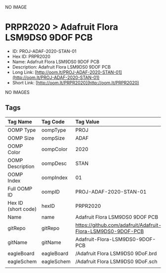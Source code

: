 


  
NO IMAGE  
# PRPR2020 > Adafruit Flora LSM9DS0 9DOF PCB

- ID: PROJ-ADAF-2020-STAN-01
- Hex ID: PRPR2020
- Name: Adafruit Flora LSM9DS0 9DOF PCB
- Description: Adafruit Flora LSM9DS0 9DOF PCB
- Long Link: [http://oom.lt/PROJ-ADAF-2020-STAN-01](http://oom.lt/PROJ-ADAF-2020-STAN-01)
- Short Link: [http://oom.lt/PRPR2020](http://oom.lt/PRPR2020)
  
NO IMAGES  
## Tags
  

|Tag Name|Tag Code|Tag Value|
| :--- | :--- | :--- |
|OOMP Type|oompType|PROJ|
|OOMP Size|oompSize|ADAF|
|OOMP Color|oompColor|2020|
|OOMP Description|oompDesc|STAN|
|OOMP Index|oompIndex|01|
|Full OOMP ID|oompID|PROJ-ADAF-2020-STAN-01|
|Hex ID (short code)|hexID|PRPR2020|
|Name|name|Adafruit Flora LSM9DS0 9DOF PCB|
|gitRepo|gitRepo|https://github.com/adafruit/Adafruit-Flora-LSM9DS0-9DOF-PCB|
|gitName|gitName|Adafruit-Flora-LSM9DS0-9DOF-PCB|
|eagleBoard|eagleBoard|/Adafruit Flora LSM9DS0 9DoF.brd|
|eagleSchem|eagleSchem|/Adafruit Flora LSM9DS0 9DoF.sch|
||||
